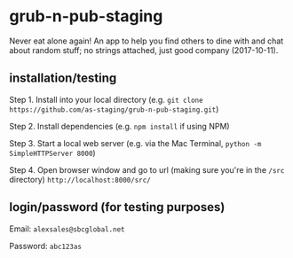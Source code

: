 # grub-n-pub-staging

Never eat alone again! An app to help you find others to dine with and chat about random stuff; no strings attached, just good company (2017-10-11).

## installation/testing

Step 1. Install into your local directory (e.g. `git clone https://github.com/as-staging/grub-n-pub-staging.git`)

Step 2. Install dependencies (e.g. `npm install` if using NPM)

Step 3. Start a local web server (e.g. via the Mac Terminal, `python -m SimpleHTTPServer 8000`)

Step 4. Open browser window and go to url (making sure you're in the `/src` directory) `http://localhost:8000/src/`

## login/password (for testing purposes)

Email: `alexsales@sbcglobal.net`

Password: `abc123as`
